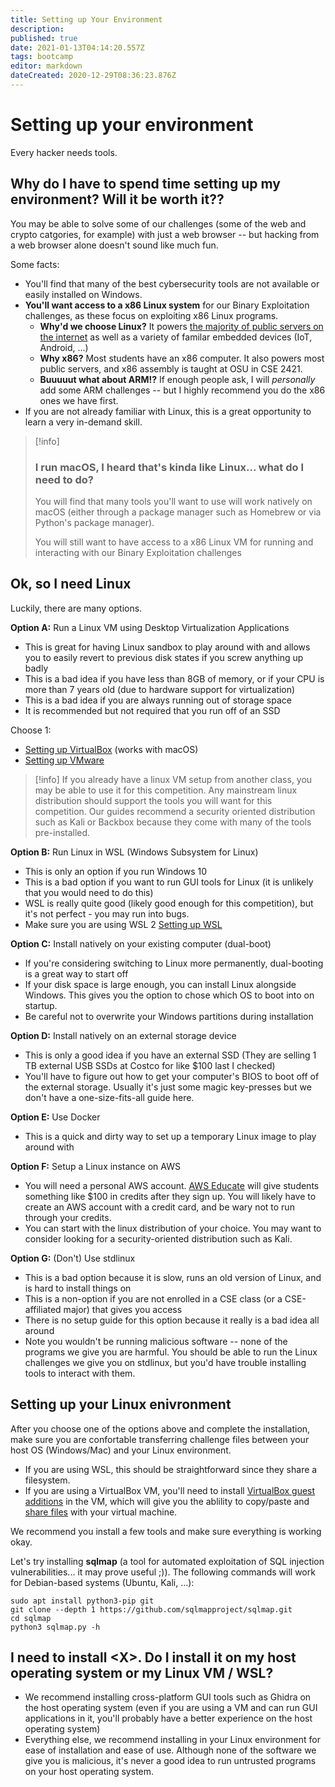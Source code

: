 ```yaml
---
title: Setting up Your Environment
description: 
published: true
date: 2021-01-13T04:14:20.557Z
tags: bootcamp
editor: markdown
dateCreated: 2020-12-29T08:36:23.876Z
---
```


# Setting up your environment

Every hacker needs tools.


## Why do I have to spend time setting up my environment? Will it be worth it??

You may be able to solve some of our challenges (some of the web and crypto catgories, for example) with just a web browser -- but hacking from a web browser alone doesn't sound like much fun.

Some facts:

- You'll find that many of the best cybersecurity tools are not available or easily installed on Windows.
- **You'll want access to a x86 Linux system** for our Binary Exploitation challenges, as these focus on exploiting x86 Linux programs.
	- **Why'd we choose Linux?** It powers [the majority of public servers on the internet](https://en.wikipedia.org/wiki/Usage_share_of_operating_systems#Public_servers_on_the_Internet) as well as a variety of familar embedded devices (IoT, Android, ...)
  - **Why x86?** Most students have an x86 computer. It also powers most public servers, and x86 assembly is taught at OSU in CSE 2421. 
  - **Buuuuut what about ARM!?** If enough people ask, I will *personally* add some ARM challenges -- but I highly recommend you do the x86 ones we have first.
- If you are not already familiar with Linux, this is a great opportunity to learn a very in-demand skill.

> [!info]
> ### I run macOS, I heard that's kinda like Linux... what do I need to do?
> 
> You will find that many tools you'll want to use will work natively on macOS (either
> through a package manager such as Homebrew or via Python's package manager).
>
> You will still want to have access to a x86 Linux VM for running and interacting with our Binary Exploitation challenges


## Ok, so I need Linux

Luckily, there are many options.

**Option A:** Run a Linux VM using Desktop Virtualization Applications
- This is great for having Linux sandbox to play around with and allows you to easily revert to previous disk states if you screw anything up badly
- This is a bad idea if you have less than 8GB of memory, or if your CPU is more than 7 years old (due to hardware support for virtualization)
- This is a bad idea if you are always running out of storage space
- It is recommended but not required that you run off of an SSD

Choose 1:
  - [Setting up VirtualBox](/Bootcamp-CTF/Getting-Started/Option-A-VirtualBox) (works with macOS)
  - [Setting up VMware](/Bootcamp-CTF/Getting-Started/Option-A-VMware)

> [!info]
> If you already have a linux VM setup from another class, you may be able to use it for this competition. Any mainstream linux distribution should support the tools you will want for this competition. Our guides recommend a security oriented distribution such as Kali or Backbox because they come with many of the tools pre-installed.


**Option B:** Run Linux in WSL (Windows Subsystem for Linux)
- This is only an option if you run Windows 10
- This is a bad option if you want to run GUI tools for Linux (it is unlikely that you would need to do this)
- WSL is really quite good (likely good enough for this competition), but it's not perfect - you may run into bugs.
- Make sure you are using WSL 2
[Setting up WSL](/Bootcamp-CTF/Getting-Started/Option-B-WSL)

**Option C:** Install natively on your existing computer (dual-boot)
- If you're considering switching to Linux more permanently, dual-booting is a great way to start off
- If your disk space is large enough, you can install Linux alongside Windows. This gives you the option to chose which OS to boot into on startup.
- Be careful not to overwrite your Windows partitions during installation

**Option D:** Install natively on an external storage device
- This is only a good idea if you have an external SSD (They are selling 1 TB external USB SSDs at Costco for like $100 last I checked)
- You'll have to figure out how to get your computer's BIOS to boot off of the external storage. Usually it's just some magic key-presses but we don't have a one-size-fits-all guide here.

**Option E:** Use Docker
- This is a quick and dirty way to set up a temporary Linux image to play around with

**Option F:** Setup a Linux instance on AWS
- You will need a personal AWS account. [AWS Educate](https://aws.amazon.com/education/awseducate/) will give students something like $100 in credits after they sign up. You will likely have to create an AWS account with a credit card, and be wary not to run through your credits.
- You can start with the linux distribution of your choice. You may want to consider looking for a security-oriented distribution such as Kali.

**Option G:** (Don't) Use stdlinux
- This is a bad option because it is slow, runs an old version of Linux, and is hard to install things on
- This is a non-option if you are not enrolled in a CSE class (or a CSE-affiliated major) that gives you access
- There is no setup guide for this option because it really is a bad idea all around
- Note you wouldn't be running malicious software -- none of the programs we give you are harmful. You should be able to run the Linux challenges we give you on stdlinux, but you'd have trouble installing tools to interact with them.

## Setting up your Linux enivronment

After you choose one of the options above and complete the installation, make sure you are confortable transferring challenge files between your host OS (Windows/Mac) and your Linux environment.
- If you are using WSL, this should be straightforward since they share a filesystem.
- If you are using a VirtualBox VM, you'll need to install [VirtualBox guest additions](https://askubuntu.com/questions/22743/how-do-i-install-guest-additions-in-a-virtualbox-vm) in the VM, which will give you the ablility to copy/paste and [share files](https://helpdeskgeek.com/virtualization/virtualbox-share-folder-host-guest/) with your virtual machine.



We recommend you install a few tools and make sure everything is working okay.

Let's try installing **sqlmap** (a tool for automated exploitation of SQL injection vulnerabilities... it may prove useful ;)). The following commands will work for Debian-based systems (Ubuntu, Kali, ...):
```
sudo apt install python3-pip git
git clone --depth 1 https://github.com/sqlmapproject/sqlmap.git
cd sqlmap
python3 sqlmap.py -h
```

[comment]: <> (If anyone runs into an 'UnicodeDecodeError' issue, add `export LC_ALL=C.UTF-8` to your ~/.bashrc)    
    

## I need to install \<X\>. Do I install it on my host operating system or my Linux VM / WSL?

- We recommend installing cross-platform GUI tools such as Ghidra on the host operating system (even if you are using a VM and can run GUI applications in it, you'll probably have a better experience on the host operating system)
- Everything else, we recommend installing in your Linux environment for ease of installation and ease of use. Although none of the software we give you is malicious, it's never a good idea to run untrusted programs on your host operating system.